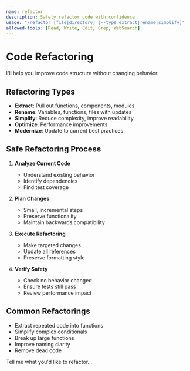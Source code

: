 ```yaml
---
name: refactor
description: Safely refactor code with confidence
usage: "/refactor [file|directory] [--type extract|rename|simplify]"
allowed-tools: [Read, Write, Edit, Grep, WebSearch]
---
```


# Code Refactoring

I'll help you improve code structure without changing behavior.

## Refactoring Types

- **Extract**: Pull out functions, components, modules
- **Rename**: Variables, functions, files with updates
- **Simplify**: Reduce complexity, improve readability
- **Optimize**: Performance improvements
- **Modernize**: Update to current best practices

## Safe Refactoring Process

1. **Analyze Current Code**
   - Understand existing behavior
   - Identify dependencies
   - Find test coverage

2. **Plan Changes**
   - Small, incremental steps
   - Preserve functionality
   - Maintain backwards compatibility

3. **Execute Refactoring**
   - Make targeted changes
   - Update all references
   - Preserve formatting style

4. **Verify Safety**
   - Check no behavior changed
   - Ensure tests still pass
   - Review performance impact

## Common Refactorings

- Extract repeated code into functions
- Simplify complex conditionals
- Break up large functions
- Improve naming clarity
- Remove dead code

Tell me what you'd like to refactor...